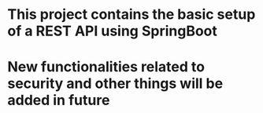 # This project contains the basic setup of a REST API using SpringBoot
# New functionalities related to security and other things will be added in future

